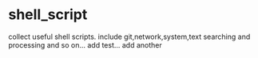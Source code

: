 # shell_script
collect useful shell scripts.
include git,network,system,text searching and processing and so on...
add test...
add another

